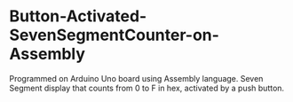 # Button-Activated-SevenSegmentCounter-on-Assembly
Programmed on Arduino Uno board using Assembly language. Seven Segment display that counts from 0 to F in hex, activated by a push button.
